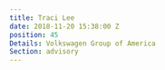 ```yaml
---
title: Traci Lee
date: 2018-11-20 15:38:00 Z
position: 45
Details: Volkswagen Group of America
Section: advisory
---
```


